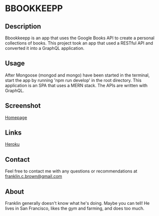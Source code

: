 # BBOOKKEEPP

## Description
Bbookkeepp is an app that uses the Google Books API to create a personal collections of books. This project took an app that used a RESTful API and converted it into a GraphQL application.

## Usage
After Mongoose (mongod and mongo) have been started in the terminal, start the app by running 'npm run develop' in the root directory. This application is an SPA that uses a MERN stack. The APIs are written with GraphQL. 

## Screenshot
[Homepage](./client/public/bbookkeeppSS.png)

## Links
[Heroku](https://sleepy-gorge-84520.herokuapp.com/)

## Contact
Feel free to contact me with any questions or recommendations at franklin.c.brown@gmail.com

## About
Franklin generally doesn't know what he's doing. Maybe you can tell! He lives in San Francisco, likes the gym and farming, and does too much.


